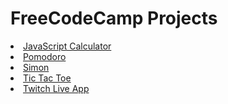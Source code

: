 # FreeCodeCamp Projects

<li><a href="https://mirakurun.github.io/freecodecamp/calc/">JavaScript Calculator</a></li>
<li><a href="https://mirakurun.github.io/freecodecamp/pomodoro/">Pomodoro</a></li>
<li><a href="https://mirakurun.github.io/freecodecamp/simon/">Simon</a></li>
<li><a href="https://mirakurun.github.io/freecodecamp/tictactoe/">Tic Tac Toe</a></li>
<li><a href="https://mirakurun.github.io/freecodecamp/twitch/">Twitch Live App</a></li>

